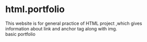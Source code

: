 # html.portfolio
This website  is  for general practice of HTML project ,which gives information about link and anchor tag along with img.</br>
basic portfolio
